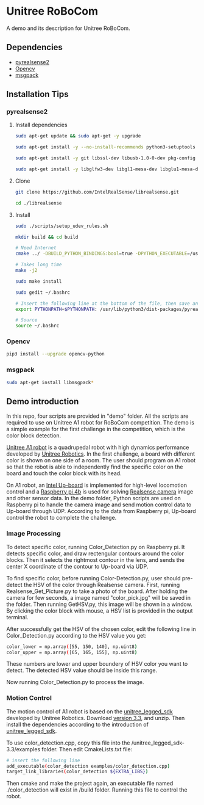 # Unitree RoBoCom

A demo and its description for Unitree RoBoCom.

## Dependencies
* [pyrealsense2](https://github.com/IntelRealSense/librealsense)
* [Opencv](https://opencv.org/)
* [msgpack](https://msgpack.org/)

## Installation Tips

### pyrealsense2 
1. Install dependencies
   ```bash
   sudo apt-get update && sudo apt-get -y upgrade
   
   sudo apt-get install -y --no-install-recommends python3-setuptools python3-pip python3-dev
   
   sudo apt-get install -y git libssl-dev libusb-1.0-0-dev pkg-config libgtk-3-dev
   
   sudo apt-get install -y libglfw3-dev libgl1-mesa-dev libglu1-mesa-dev
   ```
2. Clone
   ```bash
   git clone https://github.com/IntelRealSense/librealsense.git

   cd ./librealsense
   ```

3. Install
   ```bash
   sudo ./scripts/setup_udev_rules.sh
   
   mkdir build && cd build
   
   # Need Internet
   cmake ../ -DBUILD_PYTHON_BINDINGS:bool=true -DPYTHON_EXECUTABLE=/usr/bin/python3
   
   # Takes long time
   make -j2
   
   sudo make install
   
   sudo gedit ~/.bashrc
   
   # Insert the following line at the bottom of the file, then save and exit
   export PYTHONPATH=$PYTHONPATH: /usr/lib/python3/dist-packages/pyrealsense2
   
   # Source
   source ~/.bashrc

### Opencv
```bash
pip3 install --upgrade opencv-python
```

### msgpack
```bash
sudo apt-get install libmsgpack*
```

## Demo introduction
In this repo, four scripts are provided in "demo" folder. All the scripts are required to use on Unitree A1 robot for RoBoCom competition. The demo is a simple example for the first challenge in the competition, which is the color block detection.

[Unitree A1 robot](https://www.unitree.com/cn/products/a1) is a quadrupedal robot with high dynamics performance developed by [Unitree Robotics](https://www.unitree.com/cn). In the first challenge, a board with different color is shown on one side of a room. The user should program on A1 robot so that the robot is able to independently find the specific color on the board and touch the color block with its head. 


On A1 robot, an [Intel Up-board](https://up-board.org/) is implemented for high-level locomotion control and a [Raspberry pi 4b](https://www.raspberrypi.org/products/raspberry-pi-4-model-b/) is used for solving [Realsense camera](https://www.intelrealsense.com/depth-camera-d435/) image and other sensor data. In the demo folder, Python scripts are used on Raspberry pi to handle the camera image and send motion control data to Up-board through UDP. According to the data from Raspberry pi, Up-board control the robot to complete the challenge.

### Image Processing
To detect specific color, running Color_Detection.py on Raspberry pi. It detects specific color, and draw rectengular contours around the color blocks. Then it selects the rightmost contour in the lens, and sends the center X coordinate of the contour to Up-board via UDP.

To find specific color, before running Color-Detection.py, user should pre-detect the HSV of the color through Realsense camera. First, running Realsense_Get_Picture.py to take a photo of the board. After holding the camera for few seconds, a image named "color_pick.jpg" will be saved in the folder. Then running GetHSV.py, this image will be shown in a window. By clicking the color block with mouse, a HSV list is provided in the output terminal.

After successfully get the HSV of the chosen color, edit the following line in Color_Detection.py according to the HSV value you get:

```bash
color_lower = np.array([55, 150, 140], np.uint8) 
color_upper = np.array([65, 165, 155], np.uint8)
```
These numbers are lower and upper boundery of HSV color you want to detect. The detected HSV value should be inside this range.

Now running Color_Detection.py to process the image.

### Motion Control
The motion control of A1 robot is based on the [unitree_legged_sdk](https://github.com/unitreerobotics/unitree_legged_sdk) developed by Unitree Robotics. Download [version 3.3](https://github.com/unitreerobotics/unitree_legged_sdk/releases/tag/v3.3), and unzip. Then install the dependencies according to the introduction of [unitree_legged_sdk](https://github.com/unitreerobotics/unitree_legged_sdk). 

To use color_detection.cpp, copy this file into the /unitree_legged_sdk-3.3/examples folder. Then edit CmakeLists.txt file:

```bash
# insert the following line 
add_executable(color_detection examples/color_detection.cpp)
target_link_libraries(color_detection ${EXTRA_LIBS})

```

Then cmake and make the project again, an executable file named ./color_detection will exist in /build folder. Running this file to control the robot.